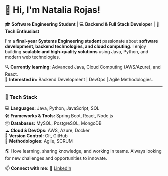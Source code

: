 # 👋 Hi, I'm Natalia Rojas!  
🎓 **Software Engineering Student** | 💻 **Backend & Full Stack Developer** | 🚀 **Tech Enthusiast**  

I'm a **final-year Systems Engineering student** passionate about **software development, backend technologies, and cloud computing**. I enjoy building **scalable and high-quality solutions** using Java, Python, and modern web technologies.  

🔍 **Currently learning:** Advanced Java, Cloud Computing (AWS/Azure), and React.  
🎯 **Interested in:** Backend Development | DevOps | Agile Methodologies.  

---

### 🚀 Tech Stack  

💻 **Languages:** Java, Python, JavaScript, SQL  
🛠 **Frameworks & Tools:** Spring Boot, React, Node.js  
📦 **Databases:** MySQL, PostgreSQL, MongoDB  
☁ **Cloud & DevOps:** AWS, Azure, Docker  
🔧 **Version Control:** Git, GitHub  
📌 **Methodologies:** Agile, SCRUM  

🌎 I love learning, sharing knowledge, and working in teams. Always looking for new challenges and opportunities to innovate. 

📫 **Connect with me:**
🔗 [LinkedIn](https://www.linkedin.com/in/laura-natalia-rojas-robayo)

